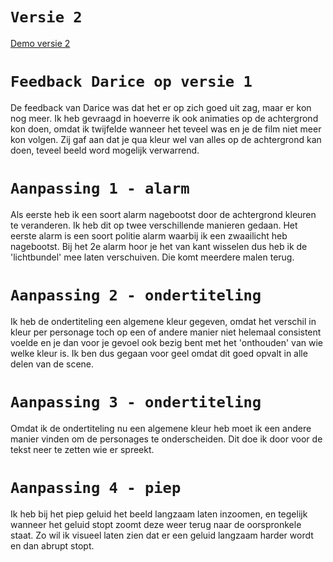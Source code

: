 # `Versie 2`
[Demo versie 2](https://rohmygod.github.io/web-typography-19-20/Versie2/closed-captions/index.html)


# `Feedback Darice op versie 1`
De feedback van Darice was dat het er op zich goed uit zag, maar er kon nog meer. Ik heb gevraagd in hoeverre ik ook animaties op de achtergrond kon doen, omdat ik twijfelde wanneer het teveel was en je de film niet meer kon volgen. Zij gaf aan dat je qua kleur wel van alles op de achtergrond kan doen, teveel beeld word mogelijk verwarrend.


# `Aanpassing 1 - alarm`
Als eerste heb ik een soort alarm nagebootst door de achtergrond kleuren te veranderen. Ik heb dit op twee verschillende manieren gedaan. Het eerste alarm is een soort politie alarm waarbij ik een zwaailicht heb nagebootst. Bij het 2e alarm hoor je het van kant wisselen dus heb ik de 'lichtbundel' mee laten verschuiven. Die komt meerdere malen terug. 

# `Aanpassing 2 - ondertiteling`
Ik heb de ondertiteling een algemene kleur gegeven, omdat het verschil in kleur per personage toch op een of andere manier niet helemaal consistent voelde en je dan voor je gevoel ook bezig bent met het 'onthouden' van wie welke kleur is. Ik ben dus gegaan voor geel omdat dit goed opvalt in alle delen van de scene.

# `Aanpassing 3 - ondertiteling`
Omdat ik de ondertiteling nu een algemene kleur heb moet ik een andere manier vinden om de personages te onderscheiden. Dit doe ik door voor de tekst neer te zetten wie er spreekt. 

# `Aanpassing 4 - piep`
Ik heb bij het piep geluid het beeld langzaam laten inzoomen, en tegelijk wanneer het geluid stopt zoomt deze weer terug naar de oorspronkele staat. Zo wil ik visueel laten zien dat er een geluid langzaam harder wordt en dan abrupt stopt. 